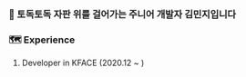### 🍋 토독토독 자판 위를 걸어가는 주니어 개발자 김민지입니다
### 🗺 Experience
1. Developer in KFACE (2020.12 ~ )

<!--
**minji7574/minji7574** is a ✨ _special_ ✨ repository because its `README.md` (this file) appears on your GitHub profile.

Here are some ideas to get you started:

- 🔭 I’m currently working on ...
- 🌱 I’m currently learning ...
- 👯 I’m looking to collaborate on ...
- 🤔 I’m looking for help with ...
- 💬 Ask me about ...
- 📫 How to reach me: ...
- 😄 Pronouns: ...
- ⚡ Fun fact: ...
-->
